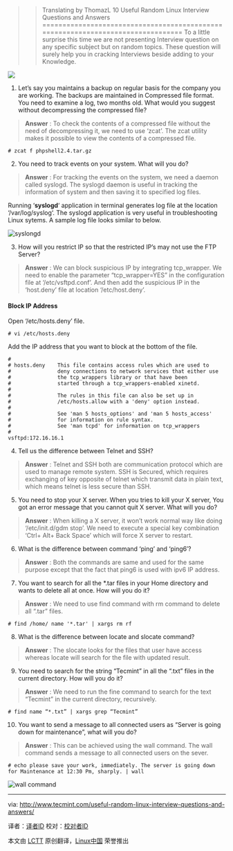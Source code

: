 >>Translating by ThomazL
10 Useful Random Linux Interview Questions and Answers
================================================================================
To a little surprise this time we are not presenting Interview question on any specific subject but on random topics. These question will surely help you in cracking Interviews beside adding to your Knowledge.

![](http://www.tecmint.com/wp-content/uploads/2014/02/Random-Interview-Questions.png)

1. Let’s say you maintains a backup on regular basis for the company you are working. The backups are maintained in Compressed file format. You need to examine a log, two months old. What would you suggest without decompressing the compressed file?

> **Answer** : To check the contents of a compressed file without the need of decompressing it, we need to use ‘zcat’. The zcat utility makes it possible to view the contents of a compressed file.

    # zcat ­f phpshell­2.4.tar.gz

2. You need to track events on your system. What will you do?

> **Answer** : For tracking the events on the system, we need a daemon called syslogd. The syslogd daemon is useful in tracking the information of system and then saving it to specified log files.

Running ‘**syslogd**‘ application in terminal generates log file at the location ‘/var/log/syslog‘. The syslogd application is very useful in troubleshooting Linux sytems. A sample log file looks similar to below.

![syslongd](http://www.tecmint.com/wp-content/uploads/2014/02/syslongd.jpg)

3. How will you restrict IP so that the restricted IP’s may not use the FTP Server?

> **Answer** : We can block suspicious IP by integrating tcp_wrapper. We need to enable the parameter “tcp_wrapper=YES” in the configuration file at ‘/etc/vsftpd.conf’. And then add the suspicious IP in the ‘host.deny’ file at location ‘/etc/host.deny’.

#### Block IP Address ####

Open ‘/etc/hosts.deny’ file.

    # vi /etc/hosts.deny

Add the IP address that you want to block at the bottom of the file.

    #
    # hosts.deny    This file contains access rules which are used to
    #               deny connections to network services that either use
    #               the tcp_wrappers library or that have been
    #               started through a tcp_wrappers-enabled xinetd.
    #
    #               The rules in this file can also be set up in
    #               /etc/hosts.allow with a 'deny' option instead.
    #
    #               See 'man 5 hosts_options' and 'man 5 hosts_access'
    #               for information on rule syntax.
    #               See 'man tcpd' for information on tcp_wrappers
    #
    vsftpd:172.16.16.1
4. Tell us the difference between Telnet and SSH?

> **Answer** : Telnet and SSH both are communication protocol which are used to manage remote system. SSH is Secured, which requires exchanging of key opposite of telnet which transmit data in plain text, which means telnet is less secure than SSH.

5. You need to stop your X server. When you tries to kill your X server, You got an error message that you cannot quit X server. What will you do?

> **Answer** : When killing a X server, it won’t work normal way like doing ‘/etc/init.d/gdm stop’. We need to execute a special key combination ‘Ctrl+ Alt+ Back Space’ which will force X server to restart.

6. What is the difference between command ‘ping’ and ‘ping6′?

> **Answer** : Both the commands are same and used for the same purpose except that the fact that ping6 is used with ipv6 IP address.

7. You want to search for all the *.tar files in your Home directory and wants to delete all at once. How will you do it?

> **Answer** : We need to use find command with rm command to delete all “.tar” files.

    # find /home/ ­name '*.tar' | xargs rm ­rf

8. What is the difference between locate and slocate command?

> **Answer** : The slocate looks for the files that user have access whereas locate will search for the file with updated result.

9. You need to search for the string “Tecmint” in all the “.txt” files in the current directory. How will you do it?

> **Answer** : We need to run the fine command to search for the text “Tecmint” in the current directory, recursively.

    # find ­name “*.txt” | xargs grep “Tecmint”

10. You want to send a message to all connected users as “Server is going down for maintenance”, what will you do?

> **Answer** : This can be achieved using the wall command. The wall command sends a message to all connected users on the sever.

    # echo please save your work, immediately. The server is going down for Maintenance at 12:30 Pm, sharply. | wall

![wall command](http://www.tecmint.com/wp-content/uploads/2014/02/wall.jpg)

--------------------------------------------------------------------------------

via: http://www.tecmint.com/useful-random-linux-interview-questions-and-answers/

译者：[译者ID](https://github.com/译者ID) 校对：[校对者ID](https://github.com/校对者ID)

本文由 [LCTT](https://github.com/LCTT/TranslateProject) 原创翻译，[Linux中国](http://linux.cn/) 荣誉推出
